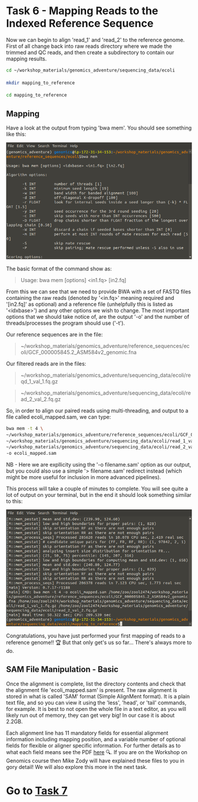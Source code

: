 # Task 6 - Mapping Reads to the Indexed Reference Sequence
Now we can begin to align 'read_1' and 'read_2' to the reference genome. First of all change back into raw reads directory where we made the trimmed and QC reads, and then create a subdirectory to contain our mapping results.
```bash
cd ~/workshop_materials/genomics_adventure/sequencing_data/ecoli

mkdir mapping_to_reference

cd mapping_to_reference
```

## Mapping
Have a look at the output from typing 'bwa mem'. You should see something like this:

![bwa mem](https://github.com/guyleonard/genomics_adventure/blob/a766331f69ca6340746a6bce688621d1d8d5f6d8/chapter_2/images/chapter_2_task_6_image_1.png)

The basic format of the command show as:

>Usage: bwa mem [options] <idxbase> <in1.fq> [in2.fq]

From this we can see that we need to provide BWA with a set of FASTQ files containing the raw reads (denoted by
'\<in.fq>' meaning required and '[in2.fq]' as optional) and a reference file (unhelpfully this is listed as '\<idxbase>') and any other options we wish to change. The most important options that we should take notice of, are the output '-o' and the number of threads/processes the program should use ('-t').
  
Our reference sequences are in the file:
>~/workshop_materials/genomics_adventure/reference_sequences/ecoli/GCF_000005845.2_ASM584v2_genomic.fna

Our filtered reads are in the files:
>~/workshop_materials/genomics_adventure/sequencing_data/ecoli/reqd_1_val_1.fq.gz

>~/workshop_materials/genomics_adventure/sequencing_data/ecoli/read_2_val_2.fq.gz

So, in order to align our paired reads using multi-threading, and output to a file called ecoli_mapped.sam, we can type:
```bash
bwa mem -t 4 \
~/workshop_materials/genomics_adventure/reference_sequences/ecoli/GCF_000005845.2_ASM584v2_genomic.fna \
~/workshop_materials/genomics_adventure/sequencing_data/ecoli/read_1_val_1.fq.gz \
~/workshop_materials/genomics_adventure/sequencing_data/ecoli/read_2_val_2.fq.gz \
-o ecoli_mapped.sam
```

NB - Here we are expllicity using the '-o filename.sam' option as our output, but you could also use a simple '> filename.sam' redirect instead (which might be more useful for inclusion in more advanced pipelines).

This process will take a couple of minutes to complete. You will see quite a lot of output on your terminal, but in the end it should look something similar to this:

![bwa mapping](https://github.com/guyleonard/genomics_adventure/blob/a766331f69ca6340746a6bce688621d1d8d5f6d8/chapter_2/images/chapter_2_task_6_image_2.png)

Congratulations, you have just performed your first mapping of reads to a reference genome!! :trophy: But that only get's us so far... There's always more to do.

## SAM File Manipulation - Basic
Once the alignment is complete, list the directory contents and check that the alignment file 'ecoli_mapped.sam' is present. The raw alignment is stored in what is called 'SAM' format (Simple AlignMent format). It is a plain text file, and so you can view it using the 'less', 'head', or 'tail' commands, for example. It is best to not open the whole file in a text editor, as you will likely run out of memory, they can get very big! In our case it is about 2.2GB.

Each alignment line has 11 mandatory fields for essential alignment information including mapping position, and a variable number of optional fields for flexible or aligner specific information. For further details as to what each field means see the PDF [here](http://samtools.sourceforge.net/SAM1.pdf) :mag:. If you are on the Workshop on Genomics course then Mike Zody will have explained these files to you in gory detail! We will also explore this more in the next task.


# Go to [Task 7](https://github.com/guyleonard/genomics_adventure/blob/release/chapter_2/task_7.md)
